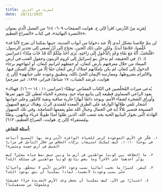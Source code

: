 ```yaml
---
title:  لمزيد من الدرس
date:  28/11/2025
---
```


لِمَزِيد مِنْ الدَّرس: اقرأ لإلن ج. هوايت الصفحات ٦٠٩- ٦١٤ من الفصل الّذي بعنوان «النصرة النهائية»، في كتاب «الصراع العظيم».

«لن يتمّ خلاصنا بشكل أبدي إلّا عند دخولنا من أبواب المدينة. حينها يمكننا أن نفرح لأنّنا قد خُلّصنا، خَلاصًا أبديًا. ولكن حتّى ذلك الحين، نحتاج إلى أنّ نُصغي إلى تحذير الرسول: ‹فَلْنَخَفْ، أَنَّهُ مَعَ بَقَاءِ وَعْدٍ بِٱلدُّخُولِ إِلَى رَاحَتِهِ، يُرَى أَحَدٌ مِنْكُمْ أَنَّهُ قَدْ خَابَ مِنْهُ!› (عبرانيين ٤: ١). في الحقيقة، لم يدخل بنو إسرائيل إلى كروم الزيتون وحقول العنب في أرض الميعاد من خلال معرفتهم بأرض كنعان، أو حفظهم لترانيم كنعان، أو ابتهاجهم برجاء الدخول إلى كنعان. لم يكن بإمكانهم امتلاك أرض كنعان حقًا إلّا من خلال السكن فيها، والالتزام بشروطها، وممارسة الإيمان الحيّ بالله، وتطبيق وعوده على حياتهم» (إلن ج. هوايت، مُرشد الشباب، ١٧ شباط/ فبراير، ١٨٩٨، غير مترجم)

«يُدعى ميراث المُخلّصين في الكتاب المقدّس ‹وطنًا› (عبرانيين ١١ : ١٤ — ١٦). فهناك يقود الراعي السماوي قطيعه إلى ينابيع مياه حيةٍ. وشجرة الحياة تُعطي كلّ شهر ثمرها وأوراق الشجرة لشفاء الأمم. ويوجد دائمًا أنهارًا جارية صافية ونقية كالبلور وعلى جوانبها أشجار تلقي ظلالها الوارفة على الطرق المعدة لمُفتدي الربّ. وهناك ترتفع السهول الفسيحة فتصير تلالًا آية في الجمال وجبال الله تعلو بِقممها الشامخة. وفي تلك السهول الهادئة الّتي بجوار الينابيع الحية يجد شعب الله، الذين ظلوا أمدًا طويلًا غرباء وتائهين، وطنًا ومُستقرا» (إلن ج. هوايت، الصراع العظيم، ٦١٢).

**أسئلة للنقاش:**

`١. فكّر في الأرض الموعودة كرمز للحياة الوافرة الّتي وعد بها المسيح أتباعه في يوحنّا ١٠:١٠. كيف يُمكنك استيعاب برَكات الخلاص من خلال التأمل في مزايا العيش في أرض خصبة ومثمرة؟`

`٢. ما العلاقة بين كوننا مواطنين في أرض ما وبين عيش نمط حياة معيّن؟ كيف يؤثّر أحدهما على الآخر؟ وما بعض نتائج كوننا مواطنين في مملكة الله؟`

`٣. كبشر، كثيرًا ما تخيب آمالنا بسبب وعود الآخرين الّتي لا تتحقّق، وأحيانًا حتّى بسبب وعودنا لأنفسنا. لماذا يمكننا أن نثق بوعود الله؟`

`٤. اعتبارًا من الآن، كيف يمكننا أن نجعل وعد الأرض الجديدة جزءًا حقيقيًا وملموسًا من مستقبلنا؟`